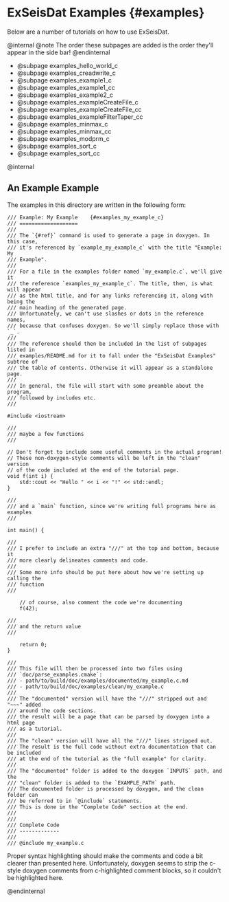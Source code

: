 
ExSeisDat Examples    {#examples}
==================

Below are a number of tutorials on how to use ExSeisDat.

@internal
    @note The order these subpages are added is the order they'll appear in the
          side bar!
@endinternal

- @subpage examples_hello_world_c
- @subpage examples_creadwrite_c
- @subpage examples_example1_c
- @subpage examples_example1_cc
- @subpage examples_example2_c
- @subpage examples_exampleCreateFile_c
- @subpage examples_exampleCreateFile_cc
- @subpage examples_exampleFilterTaper_cc
- @subpage examples_minmax_c
- @subpage examples_minmax_cc
- @subpage examples_modprm_c
- @subpage examples_sort_c
- @subpage examples_sort_cc


@internal

An Example Example
------------------

The examples in this directory are written in the following form:

~~~
/// Example: My Example    {#examples_my_example_c}
/// ===================
///
/// The `{#ref}` command is used to generate a page in doxygen. In this case,
/// it's referenced by `example_my_example_c` with the title "Example: My
/// Example".
///
/// For a file in the examples folder named `my_example.c`, we'll give it
/// the reference `examples_my_example_c`. The title, then, is what will appear
/// as the html title, and for any links referencing it, along with being the
/// main heading of the generated page.
/// Unfortunately, we can't use slashes or dots in the reference names,
/// because that confuses doxygen. So we'll simply replace those with `_`.
///
/// The reference should then be included in the list of subpages listed in
/// examples/README.md for it to fall under the "ExSeisDat Examples" subtree of
/// the table of contents. Otherwise it will appear as a standalone page.
///
/// In general, the file will start with some preamble about the program,
/// followed by includes etc.
///

#include <iostream>

///
/// maybe a few functions
///

// Don't forget to include some useful comments in the actual program!
// These non-doxygen-style comments will be left in the "clean" version
// of the code included at the end of the tutorial page.
void f(int i) {
    std::cout << "Hello " << i << "!" << std::endl;
}

///
/// and a `main` function, since we're writing full programs here as examples
///

int main() {

///
/// I prefer to include an extra "///" at the top and bottom, because it
/// more clearly delineates comments and code.
///
/// Some more info should be put here about how we're setting up calling the
/// function
///

    // of course, also comment the code we're documenting
    f(42);

///
/// and the return value
///

    return 0;
}

///
/// This file will then be processed into two files using
/// `doc/parse_examples.cmake`:
/// - path/to/build/doc/examples/documented/my_example.c.md
/// - path/to/build/doc/examples/clean/my_example.c
///
/// The "documented" version will have the "///" stripped out and "~~~" added
/// around the code sections.
/// the result will be a page that can be parsed by doxygen into a html page
/// as a tutorial.
///
/// The "clean" version will have all the "///" lines stripped out.
/// The result is the full code without extra documentation that can be included
/// at the end of the tutorial as the "full example" for clarity.
///
/// The "documented" folder is added to the doxygen `INPUTS` path, and the
/// "clean" folder is added to the `EXAMPLE_PATH` path.
/// The documented folder is processed by doxygen, and the clean folder can
/// be referred to in `@include` statements.
/// This is done in the "Complete Code" section at the end.
///
///
/// Complete Code
/// -------------
///
/// @include my_example.c
~~~

Proper syntax highlighting should make the comments and code a bit clearer than
presented here.
Unfortunately, doxygen seems to strip the c-style doxygen comments from
c-highlighted comment blocks, so it couldn't be highlighted here.

@endinternal
